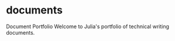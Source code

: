 documents
=========

Document Portfolio
Welcome to Julia's portfolio of technical writing documents.
